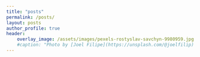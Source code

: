 ```yaml
---
title: "posts"
permalink: /posts/
layout: posts
author_profile: true
header:
    overlay_image: /assets/images/pexels-rostyslav-savchyn-9980959.jpg
    #caption: "Photo by [Joel Filipe](https://unsplash.com/@joelfilip) on [Unsplash](https://unsplash.com)"
---
```



